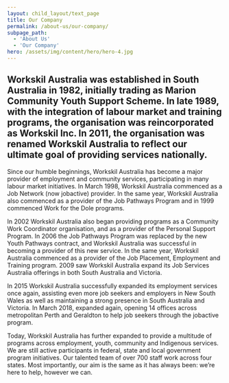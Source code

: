 ```yaml
---
layout: child_layout/text_page
title: Our Company
permalink: /about-us/our-company/
subpage_path:
  - 'About Us'
  - 'Our Company'
hero: /assets/img/content/hero/hero-4.jpg
---
```


## Workskil Australia was established in South Australia in 1982, initially trading as Marion Community Youth Support Scheme. In late 1989, with the integration of labour market and training programs, the organisation was reincorporated as Workskil Inc. In 2011, the organisation was renamed Workskil Australia to reflect our ultimate goal of providing services nationally.

Since our humble beginnings, Workskil Australia has become a major provider of employment and community services, participating in many labour market initiatives. In March 1998, Workskil Australia commenced as a Job Network (now jobactive) provider. In the same year, Workskil Australia also commenced as a provider of the Job Pathways Program and in 1999 commenced Work for the Dole programs.

In 2002 Workskil Australia also began providing programs as a Community Work Coordinator organisation, and as a provider of the Personal Support Program. In 2006 the Job Pathways Program was replaced by the new Youth Pathways contract, and Workskil Australia was successful in becoming a provider of this new service. In the same year, Workskil Australia commenced as a provider of the Job Placement, Employment and Training program. 2009 saw Workskil Australia expand its Job Services Australia offerings in both South Australia and Victoria.

In 2015 Workskil Australia successfully expanded its employment services once again, assisting even more job seekers and employers in New South Wales as well as maintaining a strong presence in South Australia and Victoria. In March 2018, expanded again, opening 14 offices across metropolitan Perth and Geraldton to help job seekers through the jobactive program.

Today, Workskil Australia has further expanded to provide a multitude of programs across employment, youth, community and Indigenous services. We are still active participants in federal, state and local government program initiatives. Our talented team of over 700 staff work across four states. Most importantly, our aim is the same as it has always been: we’re here to help, however we can.
